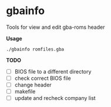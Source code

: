 # gbainfo

Tools for view and edit gba-roms header

**Usage**
```
./gbainfo romfiles.gba
```

**TODO**
- [ ] BIOS file to a different directory
- [ ] check correct BIOS file
- [ ] change header
- [ ] makefile
- [ ] update and recheck company list